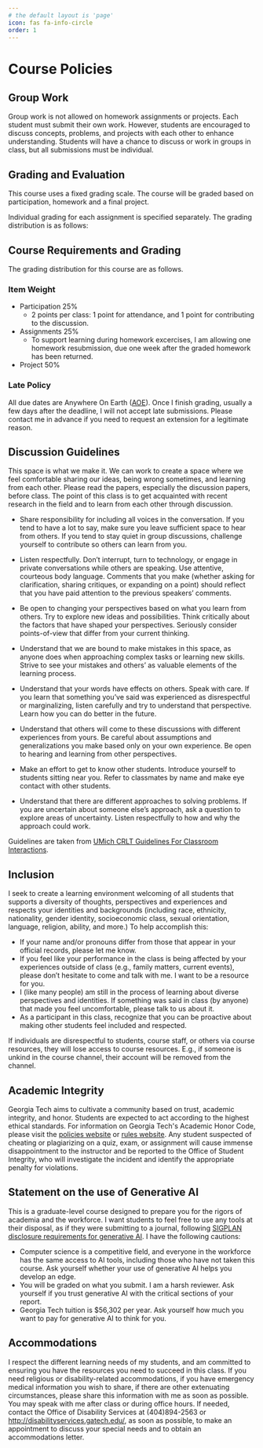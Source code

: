 ```yaml
---
# the default layout is 'page'
icon: fas fa-info-circle
order: 1
---
```


# Course Policies


## Group Work

Group work is not allowed on homework assignments or projects. Each student must submit their own work. However, students are encouraged to discuss concepts, problems, and projects with each other to enhance understanding. Students will have a chance to discuss or work in groups in class, but all submissions must be individual.

## Grading and Evaluation

This course uses a fixed grading scale. The course will be graded based on participation, homework and a final project. 

Individual grading for each assignment is specified separately. The grading distribution is as follows:

## Course Requirements and Grading
The grading distribution for this course are as follows.

### Item Weight
- Participation 25%
    - 2 points per class: 1 point for attendance, and 1 point for contributing to the discussion.
- Assignments 25%
    - To support learning during homework excercises, I am allowing one homework resubmission, due one week after the graded homework has been returned.
- Project 50%

### Late Policy

All due dates are Anywhere On Earth ([AOE](https://en.wikipedia.org/wiki/Anywhere_on_Earth)). Once I finish grading, usually a few days after the deadline, I will not accept late submissions. Please contact me in advance if you need to request an extension for a legitimate reason.

## Discussion Guidelines

This space is what we make it. We can work to create a space where we feel comfortable sharing our ideas, being wrong sometimes, and learning from each other. Please read the papers, especially the discussion papers, before class. The point of this class is to get acquainted with recent research in the field and to learn from each other through discussion.

- Share responsibility for including all voices in the conversation. If you tend to have a lot to say, make sure you leave sufficient space to hear from others. If you tend to stay quiet in group discussions, challenge yourself to contribute so others can learn from you. 

- Listen respectfully. Don’t interrupt, turn to technology, or engage in private conversations while others are speaking. Use attentive, courteous body language. Comments that you make (whether asking for clarification, sharing critiques, or expanding on a point) should reflect that you have paid attention to the previous speakers’ comments.

- Be open to changing your perspectives based on what you learn from others. Try to explore new ideas and possibilities. Think critically about the factors that have shaped your perspectives. Seriously consider points-of-view that differ from your current thinking. 

- Understand that we are bound to make mistakes in this space, as anyone does when approaching complex tasks or learning new skills. Strive to see your mistakes and others’ as valuable elements of the learning process. 

- Understand that your words have effects on others. Speak with care. If you learn that something you’ve said was experienced as disrespectful or marginalizing, listen carefully and try to understand that perspective. Learn how you can do better in the future.  

- Understand that others will come to these discussions with different experiences from yours. Be careful about assumptions and generalizations you make based only on your own experience. Be open to hearing and learning from other perspectives. 

- Make an effort to get to know other students. Introduce yourself to students sitting near you. Refer to classmates by name and make eye contact with other students.

- Understand that there are different approaches to solving problems. If you are uncertain about someone else’s approach, ask a question to explore areas of uncertainty. Listen respectfully to how and why the approach could work.

Guidelines are taken from [UMich CRLT Guidelines For Classroom Interactions](https://crlt.umich.edu/examples-discussion-guidelines).

## Inclusion

I seek to create a learning environment welcoming of all students that supports a diversity of thoughts, perspectives and experiences and respects your identities and backgrounds (including race, ethnicity, nationality, gender identity, socioeconomic class, sexual orientation, language, religion, ability, and more.) To help accomplish this:

- If your name and/or pronouns differ from those that appear in your official records, please let me know.
- If you feel like your performance in the class is being affected by your experiences outside of class (e.g., family matters, current events), please don’t hesitate to come and talk with me. I want to be a resource for you.
- I (like many people) am still in the process of learning about diverse perspectives and identities. If something was said in class (by anyone) that made you feel uncomfortable, please talk to us about it.
- As a participant in this class, recognize that you can be proactive about making other students feel included and respected.

If individuals are disrespectful to students, course staff, or others via course resources, they will lose access to course resources. E.g., if someone is unkind in the course channel, their account will be removed from the channel.


## Academic Integrity

Georgia Tech aims to cultivate a community based on trust, academic integrity, and honor. Students are expected to act according to the highest ethical standards. For information on Georgia Tech's Academic Honor Code, please visit the [policies website](http://www.catalog.gatech.edu/policies/honor-code/) or [rules website](http://www.catalog.gatech.edu/rules/18/).  Any student suspected of cheating or plagiarizing on a quiz, exam, or assignment will cause immense disappointment to the instructor and be reported to the Office of Student Integrity, who will investigate the incident and identify the appropriate penalty for violations.

## Statement on the use of Generative AI

This is a graduate-level course designed to prepare you for the rigors of academia and the workforce.  I want students to feel free to use any tools at their disposal, as if they were submitting to a journal, following [SIGPLAN disclosure requirements for generative AI](https://www.acm.org/publications/policies/new-acm-policy-on-authorship). I have the following cautions:
- Computer science is a competitive field, and everyone in the workforce has the same access to AI tools, including those who have not taken this course. Ask yourself whether your use of generative AI helps you develop an edge.
- You will be graded on what you submit. I am a harsh reviewer. Ask yourself if you trust generative AI with the critical sections of your report.
- Georgia Tech tuition is $56,302 per year. Ask yourself how much you want to pay for generative AI to think for you.

## Accommodations

I respect the different learning needs of my students, and am committed to ensuring you have the resources you need to succeed in this class. If you need religious or disability-related accommodations, if you have emergency medical information you wish to share, if there are other extenuating circumstances, please share this information with me as soon as possible. You may speak with me after class or during office hours. If needed, contact the Office of Disability Services at (404)894-2563 or http://disabilityservices.gatech.edu/, as soon as possible, to make an appointment to discuss your special needs and to obtain an accommodations letter.